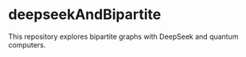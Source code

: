 # deepseekAndBipartite
This repository explores bipartite graphs with DeepSeek and quantum computers.
